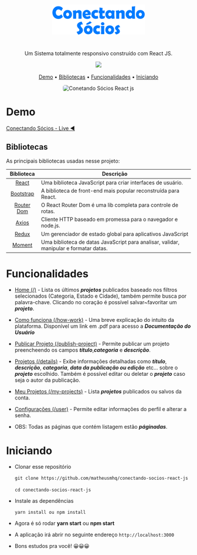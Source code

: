 <p  align="center">
<a href="https://tmdb-movies.netlify.app/">
		<img src="/src/assets/images/logo.png" alt="Logo TMDB" title="Logo TMDB" />
	</a>
</p>

#

<p align="center">
  Um Sistema totalmente responsivo construído com React JS.
</p>

<p align="center">
    <a href="https://github.com/matheusmhq/conectando-socios-react-js/blob/main/LICENSE" alt="license">
        <img src="https://img.shields.io/github/license/matheusmhq/tmdb-react-js?style=plastic" />
    </a>
</p>

<p align="center">
  <a href="#demo">Demo</a> •
  <a href="#bibliotecas">Bibliotecas</a> •
  <a href="#funcionalidades">Funcionalidades</a> •
  <a href="#iniciando">Iniciando</a>   
</p>

<p align="center">
    <img style="border-radius: 5px" src="src/assets/images/demo.gif" alt="Conetando Sócios React js">
</p>

# Demo

[Conectando Sócios - Live ◀️](https://conectando-socios.netlify.app/)

## Bibliotecas

As principais bibliotecas usadas nesse projeto:

| Biblioteca             | Descrição   |
| :-------------:|--------------|
| [React](http://facebook.github.io/react/index.html) | Uma biblioteca JavaScript para criar interfaces de usuário. |
| [Bootstrap](https://react-bootstrap.github.io/) | A biblioteca de front-end mais popular reconstruída para React. |
| [Router Dom](https://reactrouter.com/) | O React Router Dom é uma lib completa para controle de rotas. |
| [Axios](https://github.com/axios/axios) | Cliente HTTP baseado em promessa para o navegador e node.js. |
| [Redux](https://redux.js.org/) | Um gerenciador de estado global para aplicativos JavaScript |
| [Moment](https://momentjs.com/) | Uma biblioteca de datas JavaScript para analisar, validar, manipular e formatar datas. |

# Funcionalidades

- [Home (/)](https://conectando-socios.netlify.app/) - Lista os últimos **_projetos_** publicados baseado nos filtros selecionados (Categoria, Estado e Cidade), também permite busca por palavra-chave. Clicando no coração é possível salvar~favoritar um **_projeto_**.

- [Como funciona (/how-work)](https://conectando-socios.netlify.app/how-work) - Uma breve explicação do intuito da plataforma. Disponível um link em .pdf para acesso a **_Documentação do Usuário_**

- [Publicar Projeto (/publish-project)](https://conectando-socios.netlify.app/publish-project) - Permite publicar um projeto preencheendo os campos **_título_**,**_categoria_** e **_descrição_**.

- [Projetos (/details)](https://conectando-socios.netlify.app/details/195) - Exibe informações detalhadas como **_título_**, **_descrição_**, **_categoria_**, **_data da publicação ou edição_** etc... sobre o **_projeto_** escolhido. Também é possível editar ou deletar o **_projeto_** caso seja o autor da publicação.

- [Meu Projetos (/my-projects)](https://conectando-socios.netlify.app/my-projects/published) - Lista **_projetos_** publicados ou salvos da conta.

- [Configurações (/user)](https://conectando-socios.netlify.app/user/profile) - Permite editar informações do perfil e alterar a senha.



- OBS: Todas as páginas que contém listagem estão **_páginadas_**.

# Iniciando

- Clonar esse repositório

  ```
  git clone https://github.com/matheusmhq/conectando-socios-react-js

  cd conectando-socios-react-js
  ```

- Instale as dependências

  ```
  yarn install ou npm install
  ```

- Agora é só rodar **yarn start** ou **npm start**

- A aplicação irá abrir no seguinte endereço `http://localhost:3000`

- Bons estudos pra você! 😀😀😀
